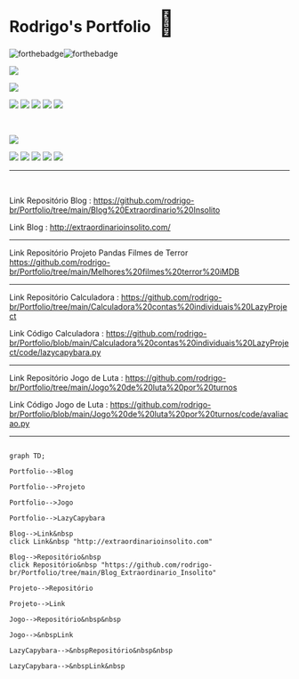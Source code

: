 # Rodrigo's Portfolio &nbsp;<span style='font-size:45px;'>&#128054;</span>


![forthebadge](https://forthebadge.com/images/badges/built-with-love.svg)![forthebadge](https://forthebadge.com/images/badges/made-with-python.svg)



![](https://img.shields.io/static/v1?label=Language&message=Python&color=blue)


![](https://img.shields.io/static/v1?label=GUI&message=Tkinter&color=blue)


![](https://img.shields.io/static/v1?label=Libraries&message=Pandas&color=blue) ![](https://img.shields.io/static/v1?label=&message=Numpy&color=blue) ![](https://img.shields.io/static/v1?label=&message=Matplotlib&color=blue) ![](https://img.shields.io/static/v1?label=&message=Seaborn&color=blue) ![](https://img.shields.io/static/v1?label=&message=Scikit&nbsp;Learn&color=blue)


<br>


![](https://img.shields.io/static/v1?label=Blog&message=Jekyll&color=red)


![](https://img.shields.io/static/v1?label=Template&message=Mínima&color=red) ![](https://img.shields.io/static/v1?label=&message=Gemfile&color=red) ![](https://img.shields.io/static/v1?label=&message=Ruby&color=red) ![](https://img.shields.io/static/v1?label=&message=Markdown&color=red) ![](https://img.shields.io/static/v1?label=&message=HTML&color=red)



<hr>
<br>


Link Repositório Blog : https://github.com/rodrigo-br/Portfolio/tree/main/Blog%20Extraordinario%20Insolito

Link Blog : http://extraordinarioinsolito.com/


<hr>

Link Repositório Projeto Pandas Filmes de Terror https://github.com/rodrigo-br/Portfolio/tree/main/Melhores%20filmes%20terror%20iMDB

<hr>

Link Repositório Calculadora : https://github.com/rodrigo-br/Portfolio/tree/main/Calculadora%20contas%20individuais%20LazyProject

Link Código Calculadora : https://github.com/rodrigo-br/Portfolio/blob/main/Calculadora%20contas%20individuais%20LazyProject/code/lazycapybara.py

<hr>

Link Repositório Jogo de Luta : https://github.com/rodrigo-br/Portfolio/tree/main/Jogo%20de%20luta%20por%20turnos

Link Código Jogo de Luta : https://github.com/rodrigo-br/Portfolio/blob/main/Jogo%20de%20luta%20por%20turnos/code/avaliacao.py

<hr>

```mermaid

graph TD;

Portfolio-->Blog

Portfolio-->Projeto

Portfolio-->Jogo

Portfolio-->LazyCapybara

Blog-->Link&nbsp
click Link&nbsp "http://extraordinarioinsolito.com"

Blog-->Repositório&nbsp
click Repositório&nbsp "https://github.com/rodrigo-br/Portfolio/tree/main/Blog_Extraordinario_Insolito"

Projeto-->Repositório

Projeto-->Link

Jogo-->Repositório&nbsp&nbsp

Jogo-->&nbspLink

LazyCapybara-->&nbspRepositório&nbsp&nbsp

LazyCapybara-->&nbspLink&nbsp

```